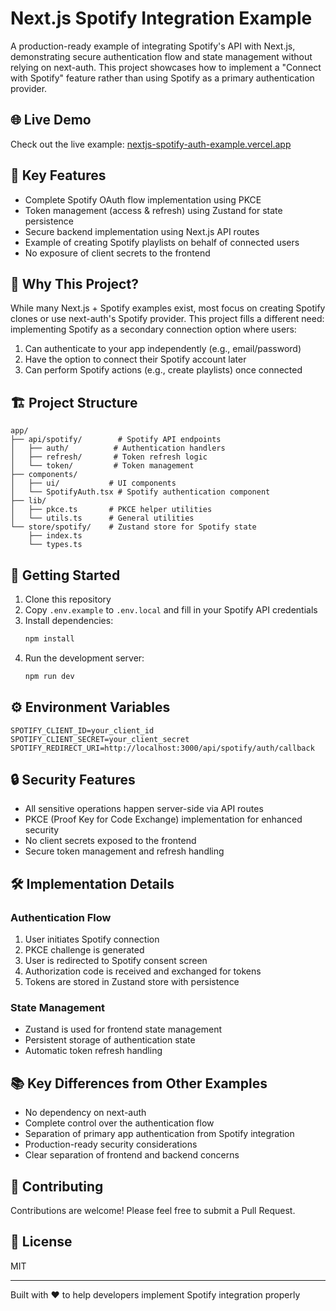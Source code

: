 # Next.js Spotify Integration Example

A production-ready example of integrating Spotify's API with Next.js, demonstrating secure authentication flow and state management without relying on next-auth. This project showcases how to implement a "Connect with Spotify" feature rather than using Spotify as a primary authentication provider.

## 🌐 Live Demo

Check out the live example: [nextjs-spotify-auth-example.vercel.app](https://nextjs-spotify-auth-example.vercel.app/)

## 🎯 Key Features

- Complete Spotify OAuth flow implementation using PKCE
- Token management (access & refresh) using Zustand for state persistence
- Secure backend implementation using Next.js API routes
- Example of creating Spotify playlists on behalf of connected users
- No exposure of client secrets to the frontend

## 🤔 Why This Project?

While many Next.js + Spotify examples exist, most focus on creating Spotify clones or use next-auth's Spotify provider. This project fills a different need: implementing Spotify as a secondary connection option where users:

1. Can authenticate to your app independently (e.g., email/password)
2. Have the option to connect their Spotify account later
3. Can perform Spotify actions (e.g., create playlists) once connected

## 🏗️ Project Structure

```
app/
├── api/spotify/        # Spotify API endpoints
│   ├── auth/          # Authentication handlers
│   ├── refresh/       # Token refresh logic
│   └── token/         # Token management
├── components/
│   ├── ui/           # UI components
│   └── SpotifyAuth.tsx # Spotify authentication component
├── lib/
│   ├── pkce.ts       # PKCE helper utilities
│   └── utils.ts      # General utilities
└── store/spotify/    # Zustand store for Spotify state
    ├── index.ts
    └── types.ts
```

## 🚀 Getting Started

1. Clone this repository
2. Copy `.env.example` to `.env.local` and fill in your Spotify API credentials
3. Install dependencies:
   ```bash
   npm install
   ```
4. Run the development server:
   ```bash
   npm run dev
   ```

## ⚙️ Environment Variables

```env
SPOTIFY_CLIENT_ID=your_client_id
SPOTIFY_CLIENT_SECRET=your_client_secret
SPOTIFY_REDIRECT_URI=http://localhost:3000/api/spotify/auth/callback
```

## 🔒 Security Features

- All sensitive operations happen server-side via API routes
- PKCE (Proof Key for Code Exchange) implementation for enhanced security
- No client secrets exposed to the frontend
- Secure token management and refresh handling

## 🛠️ Implementation Details

### Authentication Flow

1. User initiates Spotify connection
2. PKCE challenge is generated
3. User is redirected to Spotify consent screen
4. Authorization code is received and exchanged for tokens
5. Tokens are stored in Zustand store with persistence

### State Management

- Zustand is used for frontend state management
- Persistent storage of authentication state
- Automatic token refresh handling

## 📚 Key Differences from Other Examples

- No dependency on next-auth
- Complete control over the authentication flow
- Separation of primary app authentication from Spotify integration
- Production-ready security considerations
- Clear separation of frontend and backend concerns

## 🤝 Contributing

Contributions are welcome! Please feel free to submit a Pull Request.

## 📝 License

MIT

---

Built with ❤️ to help developers implement Spotify integration properly
